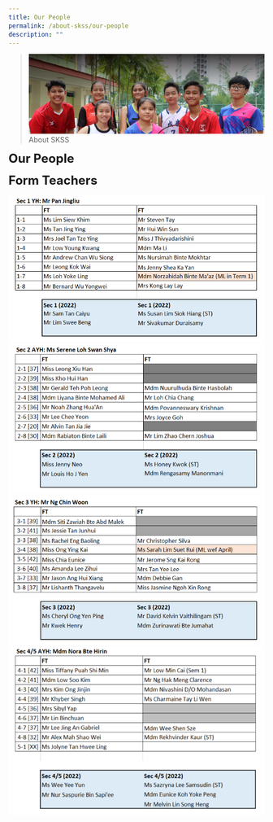 ```yaml
---
title: Our People
permalink: /about-skss/our-people
description: ""
---
```

>![](/images/About%20us.jpg)
>About SKSS

**<font size=5>Our People</font>**

**<font size=5>Form Teachers</font>**

![](/images/ABOUT%20SKSS/22%20FT%20S1.png)
![](/images/ABOUT%20SKSS/22%20FT%20S2.png)
![](/images/ABOUT%20SKSS/22%20FT%20S3.png)
![](/images/ABOUT%20SKSS/22%20FT%20S4.png)